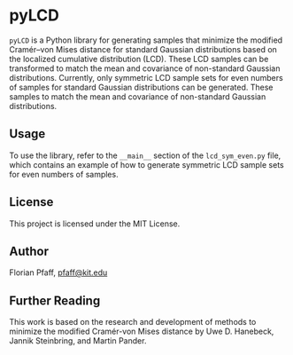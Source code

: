 # pyLCD

`pyLCD` is a Python library for generating samples that minimize the modified Cramér–von Mises distance for standard Gaussian distributions based on the localized cumulative distribution (LCD). These LCD samples can be transformed to match the mean and covariance of non-standard Gaussian distributions. Currently, only symmetric LCD sample sets for even numbers of samples for standard Gaussian distributions can be generated. These samples to match the mean and covariance of non-standard Gaussian distributions.

## Usage

To use the library, refer to the `__main__` section of the `lcd_sym_even.py` file, which contains an example of how to generate symmetric LCD sample sets for even numbers of samples.

## License

This project is licensed under the MIT License.

## Author

Florian Pfaff, pfaff@kit.edu


## Further Reading

This work is based on the research and development of methods to minimize the modified Cramér-von Mises distance by Uwe D. Hanebeck, Jannik Steinbring, and Martin Pander.
